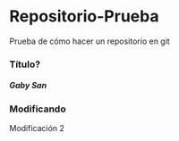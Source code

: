 # Repositorio-Prueba
Prueba de cómo hacer un repositorio en git
### Título? ###
##### Gaby San ####
### Modificando ###
Modificación 2